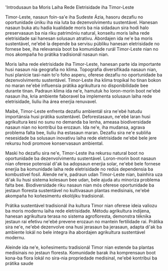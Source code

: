 'Introdusaun ba Moris Laiha Rede Eletrisidade iha Timor-Leste

Timor-Leste, nasaun foin-sa'e iha Sudeste Ázia, hasoru dezafiu no oportunidade úniku iha nia luta ba dezenvolvimentu sustentável. Hanesan nasaun buka atu hadia kualidade moris ba nia sidadaun sira hodi halo preservasaun ba nia riku patrimóniu natural, konseitu moris laiha rede eletrisidade sai hanesan solusaun atrativu. Abordajen ida ne'e ba moris sustentável, ne'ebé la depende ba servisu públiku hanesan eletrisidade no fornese bee, iha relevansia boot ba komunidade rurál Timor-Leste nian no mos akompaña ho prátika tradisionál nasaun nian.

Moris laiha rede eletrisidade iha Timor-Leste, hanesan parte ida importante husi nasaun nia geografia no klima. Topografia diversifikada nasaun nian, husi planície tasi-nain to'o foho asperu, oferese dezafiu no oportunidade ba dezenvolvimentu sustentável. Timor-Leste iha klima tropikal ho tinan bokon no maran ne'ebé influensia prátika agrikultura no disponibilidade bee durante tinan. Padraun klima ida ne'e, hamutuk ho loron-morin boot ne'ebé nasaun iha, kria ambiente faboravel ba implementa solusaun laiha rede eletrisidade, liuliu iha área enerjia renuvavel.

Maibé, Timor-Leste enfrenta dezafiu ambientál sira ne'ebé hatudu importánsia husi prátika sustentável. Deforestasaun, ne'ebé laran husi agrikultura kesi no sunu no demanda ba lenha, ameasa biodiversidade nasaun nian no kontribui ba erozaun. Ida ne'e, iha mudansa, agrava problema falta bee, liuliu iha estasaun maran. Dezafiu sira ne'e subliña nesesidade ba solusaun inovativu laiha rede eletrisidade ne'ebé bele jere rekursu hodi promove konservasaun ambiental.

Maski ho dezafiu sira ne'e, Timor-Leste iha rekursu natural boot no oportunidade ba dezenvolvimentu sustentável. Loron-morin boot nasaun nian oferese potensial di'ak ba adopsaun enerjia solar, ne'ebé bele fornese enerjia ba komunidade laiha rede eletrisidade no redús dependensia ba kombustivel fosil. Alende ne'e, padraun udan Timor-Leste nian, bainhira uza di'ak liu husi sistema kolesaun bee udan, bele ajuda atu minoriza problema falta bee. Biodiversidade riku nasaun nian mós oferese oportunidade ba jestaun floresta sustentável no kultivasaun plantas medisinais, ne'ebé akompaña ho koñesimentu ekolójiku tradisionál.

Prátika sustentável tradisionál iha kultura Timor nian oferese ideia valiozu ba moris modernu laiha rede eletrisidade. Métodu agrikultura indíjena, hanesan agrikultura terasa no sistema agrofloresta, demonstra téknika jestaun rai efetivu ne'ebé prevene erozaun no mantein fertilidade rai. Prátika sira ne'e, ne'ebé dezenvolve ona husi jerasaun ba jerasaun, adapta di'ak ba ambiente lokál no bele integra iha abordajen agrikultura sustentável modernu.

Aleinde ida ne'e, koñesimentu tradisionál Timor nian estende ba plantas medisinais no jestaun floresta. Komunidade barak iha komprensaun boot kona-ba flora lokál no sira-nia propriedade medisinal, ne'ebé kontribui ba prátika saude